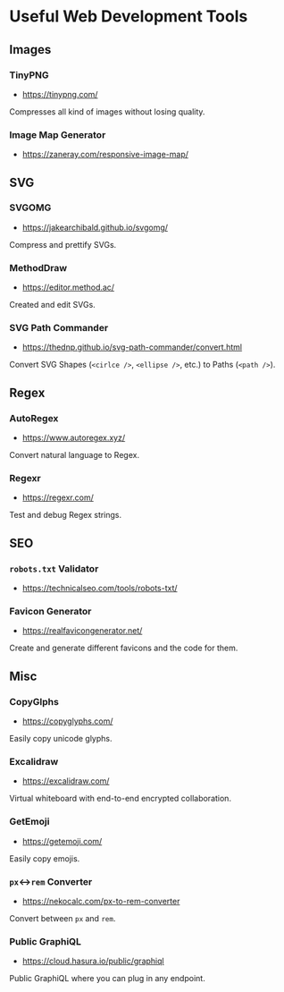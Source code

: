 # Useful Web Development Tools

## Images

### TinyPNG

- https://tinypng.com/

Compresses all kind of images without losing quality.

### Image Map Generator

- https://zaneray.com/responsive-image-map/

## SVG

### SVGOMG

- https://jakearchibald.github.io/svgomg/

Compress and prettify SVGs.

### MethodDraw

- https://editor.method.ac/

Created and edit SVGs.

### SVG Path Commander

- https://thednp.github.io/svg-path-commander/convert.html

Convert SVG Shapes (`<cirlce />`, `<ellipse />`, etc.) to Paths (`<path />`).

## Regex

### AutoRegex

- https://www.autoregex.xyz/

Convert natural language to Regex.

### Regexr

- https://regexr.com/

Test and debug Regex strings.

## SEO

### `robots.txt` Validator

- https://technicalseo.com/tools/robots-txt/

### Favicon Generator

- https://realfavicongenerator.net/

Create and generate different favicons and the code for them.

## Misc

### CopyGlphs

- https://copyglyphs.com/

Easily copy unicode glyphs.

### Excalidraw

- https://excalidraw.com/

Virtual whiteboard with end-to-end encrypted collaboration.

### GetEmoji

- https://getemoji.com/

Easily copy emojis.

### `px`↔︎`rem` Converter

- https://nekocalc.com/px-to-rem-converter

Convert between `px` and `rem`.

### Public GraphiQL

- https://cloud.hasura.io/public/graphiql

Public GraphiQL where you can plug in any endpoint.
